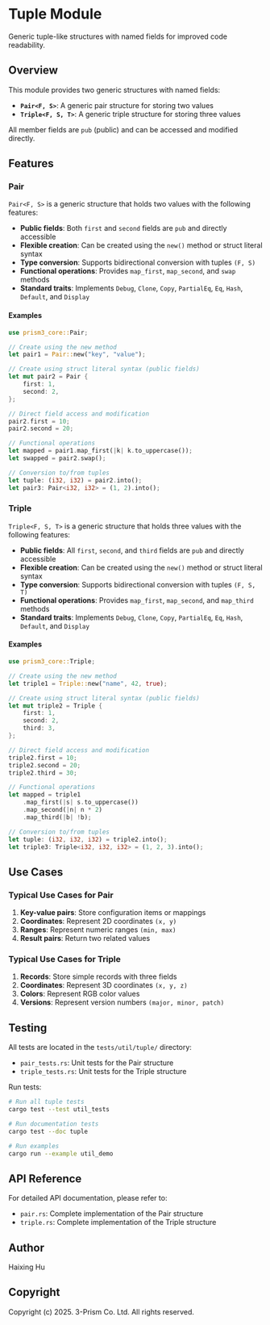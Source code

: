 # Tuple Module

Generic tuple-like structures with named fields for improved code readability.

## Overview

This module provides two generic structures with named fields:

- **`Pair<F, S>`**: A generic pair structure for storing two values
- **`Triple<F, S, T>`**: A generic triple structure for storing three values

All member fields are `pub` (public) and can be accessed and modified directly.

## Features

### Pair

`Pair<F, S>` is a generic structure that holds two values with the following features:

- **Public fields**: Both `first` and `second` fields are `pub` and directly accessible
- **Flexible creation**: Can be created using the `new()` method or struct literal syntax
- **Type conversion**: Supports bidirectional conversion with tuples `(F, S)`
- **Functional operations**: Provides `map_first`, `map_second`, and `swap` methods
- **Standard traits**: Implements `Debug`, `Clone`, `Copy`, `PartialEq`, `Eq`, `Hash`, `Default`, and `Display`

#### Examples

```rust
use prism3_core::Pair;

// Create using the new method
let pair1 = Pair::new("key", "value");

// Create using struct literal syntax (public fields)
let mut pair2 = Pair {
    first: 1,
    second: 2,
};

// Direct field access and modification
pair2.first = 10;
pair2.second = 20;

// Functional operations
let mapped = pair1.map_first(|k| k.to_uppercase());
let swapped = pair2.swap();

// Conversion to/from tuples
let tuple: (i32, i32) = pair2.into();
let pair3: Pair<i32, i32> = (1, 2).into();
```

### Triple

`Triple<F, S, T>` is a generic structure that holds three values with the following features:

- **Public fields**: All `first`, `second`, and `third` fields are `pub` and directly accessible
- **Flexible creation**: Can be created using the `new()` method or struct literal syntax
- **Type conversion**: Supports bidirectional conversion with tuples `(F, S, T)`
- **Functional operations**: Provides `map_first`, `map_second`, and `map_third` methods
- **Standard traits**: Implements `Debug`, `Clone`, `Copy`, `PartialEq`, `Eq`, `Hash`, `Default`, and `Display`

#### Examples

```rust
use prism3_core::Triple;

// Create using the new method
let triple1 = Triple::new("name", 42, true);

// Create using struct literal syntax (public fields)
let mut triple2 = Triple {
    first: 1,
    second: 2,
    third: 3,
};

// Direct field access and modification
triple2.first = 10;
triple2.second = 20;
triple2.third = 30;

// Functional operations
let mapped = triple1
    .map_first(|s| s.to_uppercase())
    .map_second(|n| n * 2)
    .map_third(|b| !b);

// Conversion to/from tuples
let tuple: (i32, i32, i32) = triple2.into();
let triple3: Triple<i32, i32, i32> = (1, 2, 3).into();
```

## Use Cases

### Typical Use Cases for Pair

1. **Key-value pairs**: Store configuration items or mappings
2. **Coordinates**: Represent 2D coordinates `(x, y)`
3. **Ranges**: Represent numeric ranges `(min, max)`
4. **Result pairs**: Return two related values

### Typical Use Cases for Triple

1. **Records**: Store simple records with three fields
2. **Coordinates**: Represent 3D coordinates `(x, y, z)`
3. **Colors**: Represent RGB color values
4. **Versions**: Represent version numbers `(major, minor, patch)`

## Testing

All tests are located in the `tests/util/tuple/` directory:

- `pair_tests.rs`: Unit tests for the Pair structure
- `triple_tests.rs`: Unit tests for the Triple structure

Run tests:

```bash
# Run all tuple tests
cargo test --test util_tests

# Run documentation tests
cargo test --doc tuple

# Run examples
cargo run --example util_demo
```

## API Reference

For detailed API documentation, please refer to:

- `pair.rs`: Complete implementation of the Pair structure
- `triple.rs`: Complete implementation of the Triple structure

## Author

Haixing Hu

## Copyright

Copyright (c) 2025. 3-Prism Co. Ltd. All rights reserved.


